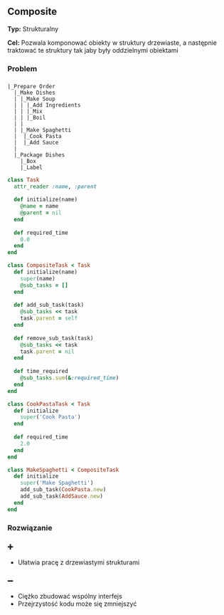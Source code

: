 ## Composite

**Typ:** Strukturalny

**Cel:** Pozwala komponować obiekty w struktury drzewiaste, a następnie traktować te struktury tak jaby były oddzielnymi obiektami

### Problem

###
```
|_Prepare Order
  |_Make Dishes
  | |_Make Soup
  | | |_Add Ingredients
  | | |_Mix
  | | |_Boil
  | |
  | |_Make Spaghetti
  |  |_Cook Pasta
  |  |_Add Sauce
  | 
  |_Package Dishes
    |_Box
    |_Label
```

``` Ruby
class Task
  attr_reader :name, :parent
  
  def initialize(name)
    @name = name
    @parent = nil
  end
  
  def required_time
    0.0
  end
end

class CompositeTask < Task
  def initialize(name)
    super(name)
    @sub_tasks = []
  end
  
  def add_sub_task(task)
    @sub_tasks << task
    task.parent = self
  end
  
  def remove_sub_task(task)
    @sub_tasks << task
    task.parent = nil
  end
  
  def time_required
    @sub_tasks.sum(&:required_time)
  end
end

class CookPastaTask < Task
  def initialize
    super('Cook Pasta')
  end
  
  def required_time
    2.0
  end
end

class MakeSpaghetti < CompositeTask
  def initialize
    super('Make Spaghetti')
    add_sub_task(CookPasta.new)
    add_sub_task(AddSauce.new)
  end
end
```
### Rozwiązanie

### ➕
- Ułatwia pracę z drzewiastymi strukturami

### ➖
- Ciężko zbudować wspólny interfejs
- Przejrzystość kodu może się zmniejszyć
